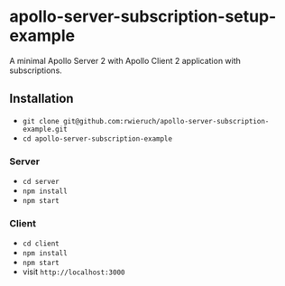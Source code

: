 # apollo-server-subscription-setup-example

A minimal Apollo Server 2 with Apollo Client 2 application with subscriptions.

## Installation

* `git clone git@github.com:rwieruch/apollo-server-subscription-example.git`
* `cd apollo-server-subscription-example`

### Server

* `cd server`
* `npm install`
* `npm start`

### Client

* `cd client`
* `npm install`
* `npm start`
* visit `http://localhost:3000`
